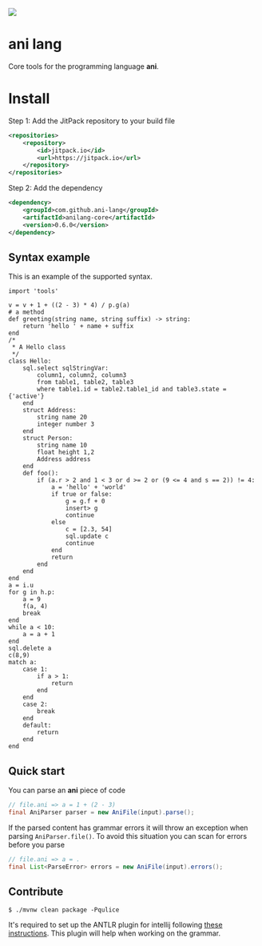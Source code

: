 [![](https://jitpack.io/v/ani-lang/anilang-core.svg)](https://jitpack.io/#ani-lang/anilang-core)

# ani lang

Core tools for the programming language **ani**.

# Install

Step 1: Add the JitPack repository to your build file

```xml
<repositories>
    <repository>
        <id>jitpack.io</id>
        <url>https://jitpack.io</url>
    </repository>
</repositories>
```

Step 2: Add the dependency

```xml
<dependency>
    <groupId>com.github.ani-lang</groupId>
    <artifactId>anilang-core</artifactId>
    <version>0.6.0</version>
</dependency>
```

## Syntax example
This is an example of the supported syntax.
```
import 'tools'

v = v + 1 + ((2 - 3) * 4) / p.g(a)
# a method
def greeting(string name, string suffix) -> string:
    return 'hello ' + name + suffix
end
/*
 * A Hello class
 */
class Hello:
    sql.select sqlStringVar:
        column1, column2, column3
        from table1, table2, table3
        where table1.id = table2.table1_id and table3.state = {'active'}
    end
    struct Address:
        string name 20
        integer number 3
    end
    struct Person:
        string name 10
        float height 1,2
        Address address
    end
    def foo():
        if (a.r > 2 and 1 < 3 or d >= 2 or (9 <= 4 and s == 2)) != 4:
            a = 'hello' + 'world'
            if true or false:
                g = g.f + 0
                insert> g
                continue
            else
                c = [2.3, 54]
                sql.update c
                continue
            end
            return
        end
    end
end
a = i.u
for g in h.p:
    a = 9
    f(a, 4)
    break
end
while a < 10:
    a = a + 1
end
sql.delete a
c(8,9)
match a:
    case 1:
        if a > 1:
            return
        end
    end
    case 2:
        break
    end
    default:
        return
    end
end
```

## Quick start

You can parse an **ani** piece of code

```java
// file.ani => a = 1 + (2 - 3)
final AniParser parser = new AniFile(input).parse(); 
```

If the parsed content has grammar errors it will throw an exception when parsing `AniParser.file()`. To avoid this
situation you can scan for errors before you parse

```java
// file.ani => a = .
final List<ParseError> errors = new AniFile(input).errors();
```

## Contribute

````shell
$ ./mvnw clean package -Pqulice
````

It's required to set up the ANTLR plugin for intellij
following [these instructions](https://docs.google.com/document/d/1gQ2lsidvN2cDUUsHEkT05L-wGbX5mROB7d70Aaj3R64/edit#).
This plugin will help when working on the grammar.
